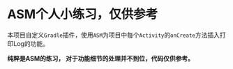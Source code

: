 # ASM个人小练习，仅供参考

本项目自定义`Gradle`插件，使用`ASM`为项目中每个`Activity`的`onCreate`方法插入打印Log的功能。

**纯粹是ASM的练习， 对于功能细节的处理并不到位，代码仅供参考。**

